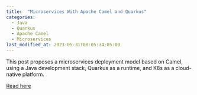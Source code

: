 ```yaml
---
title:  "Microservices With Apache Camel and Quarkus"
categories: 
  - Java
  - Quarkus
  - Apache Camel
  - Microservices
last_modified_at: 2023-05-31T08:05:34-05:00
---
```


This post proposes a microservices deployment model based on Camel, using a Java development stack, Quarkus as a runtime, and K8s as a cloud-native platform.

[Read here](https://dzone.com/articles/micro-services-with-apache-camel-and-quarkus)


